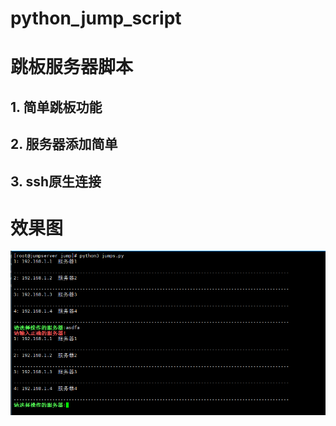 # python_jump_script
# 跳板服务器脚本

##  1. 简单跳板功能
##  2. 服务器添加简单
##  3. ssh原生连接

# 效果图

![image](https://github.com/GZ-Alinx/python_jump_script/blob/master/img/xg.png)
